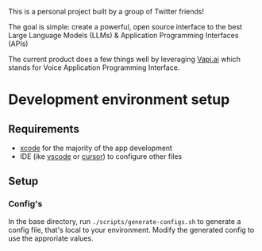 This is a personal project built by a group of Twitter friends!

The goal is simple: create a powerful, open source interface to the best Large Language Models (LLMs) & Application Programming Interfaces (APIs)

The current product does a few things well by leveraging [Vapi.ai](https://vapi.ai) which stands for Voice Application Programming Interface.

# Development environment setup

## Requirements

- [xcode](https://developer.apple.com/xcode/) for the majority of the app development
- IDE (ike [vscode](https://vscode.dev/) or [cursor](https://cursor.sh/)) to configure other files

## Setup

### Config's

In the base directory, run `./scripts/generate-configs.sh` to generate a config file, that's local to your environment. Modify the generated config to use the approriate values.
